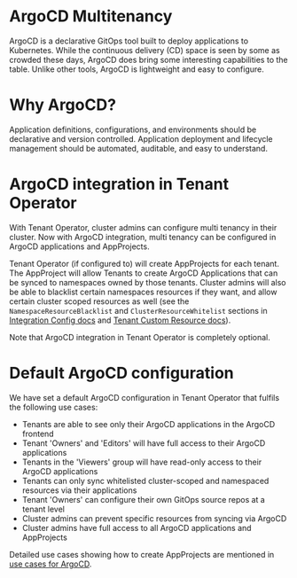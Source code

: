 # ArgoCD Multitenancy

ArgoCD is a declarative GitOps tool built to deploy applications to Kubernetes. While the continuous delivery (CD) space is seen by some as crowded these days, ArgoCD does bring some interesting capabilities to the table. Unlike other tools, ArgoCD is lightweight and easy to configure.

# Why ArgoCD?

Application definitions, configurations, and environments should be declarative and version controlled. Application deployment and lifecycle management should be automated, auditable, and easy to understand.

# ArgoCD integration in Tenant Operator

With Tenant Operator, cluster admins can configure multi tenancy in their cluster. Now with ArgoCD integration, multi tenancy can be configured in ArgoCD applications and AppProjects.

Tenant Operator (if configured to) will create AppProjects for each tenant. The AppProject will allow Tenants to create ArgoCD Applications that can be synced to namespaces owned by those tenants. Cluster admins will also be able to blacklist certain  namespaces resources if they want, and allow certain cluster scoped resources as well (see the `NamespaceResourceBlacklist` and `ClusterResourceWhitelist` sections in [Integration Config docs](./integration-config.html) and [Tenant Custom Resource docs](./customresources.md)).

Note that ArgoCD integration in Tenant Operator is completely optional.

# Default ArgoCD configuration

We have set a default ArgoCD configuration in Tenant Operator that fulfils the following use cases:

- Tenants are able to see only their ArgoCD applications in the ArgoCD frontend
- Tenant 'Owners' and 'Editors' will have full access to their ArgoCD applications
- Tenants in the 'Viewers' group will have read-only access to their ArgoCD applications
- Tenants can only sync whitelisted cluster-scoped and namespaced resources via their applications
- Tenant 'Owners' can configure their own GitOps source repos at a tenant level
- Cluster admins can prevent specific resources from syncing via ArgoCD
- Cluster admins have full access to all ArgoCD applications and AppProjects

Detailed use cases showing how to create AppProjects are mentioned in [use cases for ArgoCD](./usecases/argocd.html).
